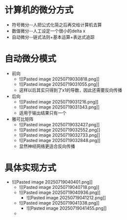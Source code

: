 # 计算机的微分方式
- 符号微分--人把公式化简之后再交给计算机去算
- 数值微分--人工设定一个很小的delta x
- 自动微分--链式法则+基本运算+表达式追踪
# 自动微分模式
- 前向
	- ![[Pasted image 20250719030818.png]]
	- ![[Pasted image 20250719031055.png]]
	- 这样以后其实只得到了x1的导数，因此还需要反向传播
- 后向
	- ![[Pasted image 20250719031216.png]] 
	- ![[Pasted image 20250719031343.png]]
	- 适用于输出结果只有一个
- 雅可比矩阵
	- ![[Pasted image 20250719032427.png]]
	- ![[Pasted image 20250719032552.png]]
	- ![[Pasted image 20250719032733.png]]
	- ![[Pasted image 20250719032848.png]]
	- 显然神经网络更适合反向传播


# 具体实现方式
- ![[Pasted image 20250719040401.png]]
	- ![[Pasted image 20250719040718.png]]
	- ![[Pasted image 20250719040936.png]]
		- ![[Pasted image 20250719041212.png]]
	- ![[Pasted image 20250719041338.png]]
		- ![[Pasted image 20250719041455.png]]
	- 
